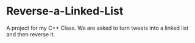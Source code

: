 # Reverse-a-Linked-List
A project for my C++ Class. We are asked to turn tweets into a linked list and then reverse it.
